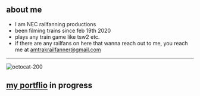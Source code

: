 ## about me
* I am NEC railfanning productions
* been filming trains since feb 19th 2020
* plays any train game like tsw2 etc.
* if there are any railfans on here that wanna reach out to me, you reach me at amtrakrailfanner@gmail.com
--------------------------------------------------
![octocat-200](https://user-images.githubusercontent.com/117923813/211029440-2cab9b3a-2d16-4bb5-9c16-553695989777.png)
## [my portflio](https://necrailfan.github.io/portfolio/index.html) in progress
